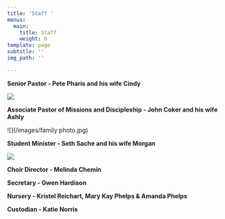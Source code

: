 ```yaml
---
title: 'Staff '
menus:
  main:
    title: Staff
    weight: 6
template: page
subtitle: ''
img_path: ''

---
```

**Senior Pastor - Pete Pharis and his wife Cindy**

![](/images/pete.png)

**Associate Pastor of Missions and Discipleship - John Coker and his wife Ashly**

![](/images/family photo.jpg)

**Student Minister - Seth Sache and his wife Morgan** 

![](/images/seth.jpg)

**Choir Director - Melinda Chemin**

**Secretary - Gwen Hardison**

**Nursery - Kristel Reichart, Mary Kay Phelps & Amanda Phelps**

**Custodian - Katie Norris**